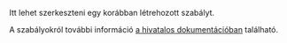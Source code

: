 Itt lehet szerkeszteni egy korábban létrehozott szabályt.

A szabályokról további információ [a hivatalos dokumentációban](https://firefly-iii.readthedocs.io/en/latest/advanced/rules.html) található.